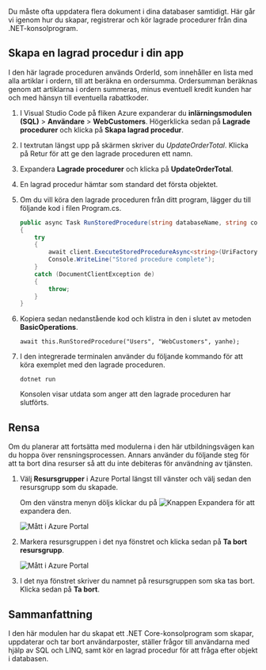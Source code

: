 Du måste ofta uppdatera flera dokument i dina databaser samtidigt. Här går vi igenom hur du skapar, registrerar och kör lagrade procedurer från dina .NET-konsolprogram.

## <a name="create-a-stored-procedure-in-your-app"></a>Skapa en lagrad procedur i din app

I den här lagrade proceduren används OrderId, som innehåller en lista med alla artiklar i ordern, till att beräkna en ordersumma. Ordersumman beräknas genom att artiklarna i ordern summeras, minus eventuell kredit kunden har och med hänsyn till eventuella rabattkoder.

1. I Visual Studio Code på fliken Azure expanderar du **inlärningsmodulen (SQL)** > **Användare** > **WebCustomers**. Högerklicka sedan på **Lagrade procedurer** och klicka på **Skapa lagrad procedur**.

1. I textrutan längst upp på skärmen skriver du *UpdateOrderTotal*. Klicka på Retur för att ge den lagrade proceduren ett namn.

1. Expandera **Lagrade procedurer** och klicka på **UpdateOrderTotal**.

1. En lagrad procedur hämtar som standard det första objektet.

1. Om du vill köra den lagrade proceduren från ditt program, lägger du till följande kod i filen Program.cs.

    ```csharp
    public async Task RunStoredProcedure(string databaseName, string collectionName, User user)
    {
        try
        {
            await client.ExecuteStoredProcedureAsync<string>(UriFactory.CreateStoredProcedureUri(databaseName, collectionName, "sample"), new RequestOptions { PartitionKey = new PartitionKey(user.UserId) });
            Console.WriteLine("Stored procedure complete");
        }
        catch (DocumentClientException de)
        {
            throw;
        }
    }
    ```
    <!--TODO: Update sproc to take order total and check for available dividend, and use of summer coupon code, and provide updated total-->

1. Kopiera sedan nedanstående kod och klistra in den i slutet av metoden **BasicOperations**.

    ```
    await this.RunStoredProcedure("Users", "WebCustomers", yanhe);
    ```

1. I den integrerade terminalen använder du följande kommando för att köra exemplet med den lagrade proceduren.

    ```
    dotnet run
    ```
    Konsolen visar utdata som anger att den lagrade proceduren har slutförts.

## <a name="clean-up"></a>Rensa

Om du planerar att fortsätta med modulerna i den här utbildningsvägen kan du hoppa över rensningsprocessen. Annars använder du följande steg för att ta bort dina resurser så att du inte debiteras för användning av tjänsten.

1. Välj **Resursgrupper** i Azure Portal längst till vänster och välj sedan den resursgrupp som du skapade.  

    Om den vänstra menyn döljs klickar du på ![Knappen Expandera](../media/5-javascript-programming/expand.png) för att expandera den.

   ![Mått i Azure Portal](../media/5-javascript-programming/delete-resources-select.png)

1. Markera resursgruppen i det nya fönstret och klicka sedan på **Ta bort resursgrupp**.

   ![Mått i Azure Portal](../media/5-javascript-programming/delete-resources.png)

1. I det nya fönstret skriver du namnet på resursgruppen som ska tas bort. Klicka sedan på **Ta bort**.

## <a name="summary"></a>Sammanfattning

I den här modulen har du skapat ett .NET Core-konsolprogram som skapar, uppdaterar och tar bort användarposter, ställer frågor till användarna med hjälp av SQL och LINQ, samt kör en lagrad procedur för att fråga efter objekt i databasen.